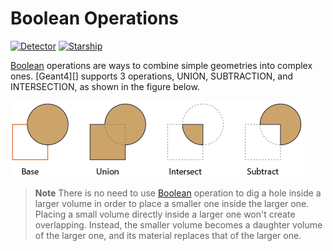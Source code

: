 # Boolean Operations

[![Detector](https://img.shields.io/badge/Detector-Definition-red?style=flat)](..)
[![Starship](https://img.shields.io/badge/SpaceX-Starship-blue?style=flat)](star/ship)

[Boolean][] operations are ways to combine simple geometries into complex ones. [Geant4][] supports 3 operations, UNION, SUBTRACTION, and INTERSECTION, as shown in the figure below.

![Boolean operations](operations.png)

> **Note**
> There is no need to use [Boolean][] operation to dig a hole inside a larger volume in order to place a smaller one inside the larger one. Placing a small volume directly inside a larger one won't create overlapping. Instead, the smaller volume becomes a daughter volume of the larger one, and its material replaces that of the larger one.

[Boolean]: https://geant4-userdoc.web.cern.ch/UsersGuides/ForApplicationDeveloper/html/Detector/Geometry/geomSolids.html#solids-made-by-boolean-operations

